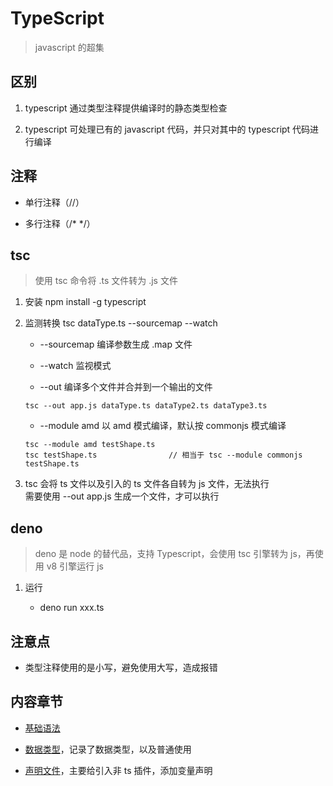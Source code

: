 # TypeScript

> javascript 的超集

## 区别

1. typescript 通过类型注释提供编译时的静态类型检查

2. typescript 可处理已有的 javascript 代码，并只对其中的 typescript 代码进行编译

## 注释

* 单行注释（//）

* 多行注释（/* */）

## tsc

> 使用 tsc 命令将 .ts 文件转为 .js 文件

1. 安装 npm install -g typescript

2. 监测转换 tsc dataType.ts --sourcemap --watch

    * --sourcemap 编译参数生成 .map 文件
    
    * --watch 监视模式
    
    * --out 编译多个文件并合并到一个输出的文件
    ~~~
    tsc --out app.js dataType.ts dataType2.ts dataType3.ts
    ~~~
    
    * --module amd 以 amd 模式编译，默认按 commonjs 模式编译
    ~~~
    tsc --module amd testShape.ts
    tsc testShape.ts                // 相当于 tsc --module commonjs testShape.ts
    ~~~
    
3.  tsc 会将 ts 文件以及引入的 ts 文件各自转为 js 文件，无法执行   
    需要使用 --out app.js 生成一个文件，才可以执行

## deno

> deno 是 node 的替代品，支持 Typescript，会使用 tsc 引擎转为 js，再使用 v8 引擎运行 js

1. 运行
    
    * deno run xxx.ts

## 注意点

* 类型注释使用的是小写，避免使用大写，造成报错

## 内容章节

* [基础语法](./baseGrammar.ts)

* [数据类型](./dataType.ts)，记录了数据类型，以及普通使用

* [声明文件](./DeclarationDocument.ts)，主要给引入非 ts 插件，添加变量声明
